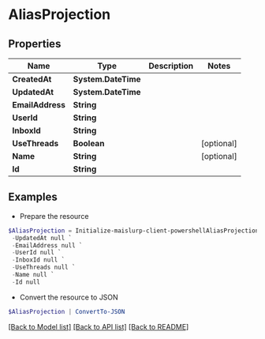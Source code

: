 # AliasProjection
## Properties

Name | Type | Description | Notes
------------ | ------------- | ------------- | -------------
**CreatedAt** | **System.DateTime** |  | 
**UpdatedAt** | **System.DateTime** |  | 
**EmailAddress** | **String** |  | 
**UserId** | **String** |  | 
**InboxId** | **String** |  | 
**UseThreads** | **Boolean** |  | [optional] 
**Name** | **String** |  | [optional] 
**Id** | **String** |  | 

## Examples

- Prepare the resource
```powershell
$AliasProjection = Initialize-maislurp-client-powershellAliasProjection  -CreatedAt null `
 -UpdatedAt null `
 -EmailAddress null `
 -UserId null `
 -InboxId null `
 -UseThreads null `
 -Name null `
 -Id null
```

- Convert the resource to JSON
```powershell
$AliasProjection | ConvertTo-JSON
```

[[Back to Model list]](../README#documentation-for-models) [[Back to API list]](../README#documentation-for-api-endpoints) [[Back to README]](../README)

